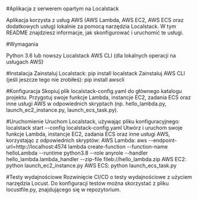 #Aplikacja z serwerem opartym na Localstack

Aplikacja korzysta z usług AWS (AWS Lambda, AWS EC2, AWS ECS oraz dodatkowych usług) lokalnie za pomocą narzędzia Localstack. W tym README znajdziesz informacje, jak skonfigurować i uruchomić te usługi.

#Wymagania

Python 3.6 lub nowszy
Localstack
AWS CLI (dla lokalnych operacji na usługach AWS)

#Instalacja
Zainstaluj Localstack: pip install localstack
Zainstaluj AWS CLI (jeśli jeszcze tego nie zrobiłeś): pip install awscli

#Konfiguracja
Skopiuj plik localstack-config.yaml do głównego katalogu projektu.
Przygotuj swoje funkcje Lambda, instancje EC2, zadania ECS oraz inne usługi AWS w odpowiednich skryptach (np. hello_lambda.py, launch_ec2_instance.py, launch_ecs_task.py).

#Uruchomienie
Uruchom Localstack, używając pliku konfiguracyjnego: localstack start --config localstack-config.yaml
Utwórz i uruchom swoje funkcje Lambda, instancje EC2, zadania ECS oraz inne usługi AWS, korzystając z odpowiednich skryptów:
AWS Lambda: aws --endpoint-url=http://localhost:4574 lambda create-function --function-name helloLambda --runtime python3.8 --role anyrole --handler hello_lambda.lambda_handler --zip-file fileb://hello_lambda.zip
AWS EC2: python launch_ec2_instance.py
AWS ECS: python launch_ecs_task.py

#Testy wydajnościowe
 Rozwinięcie CI/CD o testy wydajnościowe z użyciem narzędzia Locust. Do konfiguracji testów można skorzystać z pliku locustfile.py, znajdującego się w repozytorium.

